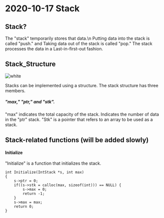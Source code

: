 # 2020-10-17 Stack
## Stack?
The "stack" temporarily stores that data.\n
Putting data into the stack is called "push." 
and Taking data out of the stack is called "pop."
The stack processes the data in a Last-in-first-out fashion.

## Stack_Structure
![white](https://user-images.githubusercontent.com/66680536/96274741-d76f1c80-100b-11eb-87ae-d649e1efb676.png)

Stacks can be implemented using a structure.
The stack structure has three members.
##### "max," "ptr," and "stk".
"max" indicates the total capacity of the stack.
Indicates the number of data in the "ptr" stack.
"Stk" is a pointer that refers to an array to be used as a stack.

## Stack-related functions (will be added slowly)
#### Initialize
"Initialize" is a function that initializes the stack. 
``` 
int Initialize(IntStack *s, int max)
{
    s->ptr = 0;
    if((s->stk = calloc(max, sizeof(int))) == NULL) {
        s->max = 0;
        return -1;
    }
    s->max = max;
    return 0;
}
```
